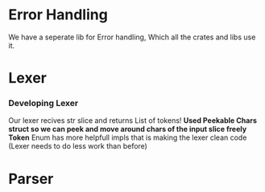 # Error Handling

We have a seperate lib for Error handling, Which all the crates and libs use it.

# Lexer

### Developing Lexer

Our lexer recives str slice and returns List of tokens!
**Used Peekable Chars struct so we can peek and move around chars of the input slice freely**
**Token** Enum has more helpfull impls that is making the lexer clean code (Lexer needs to do less work than before)

# Parser
